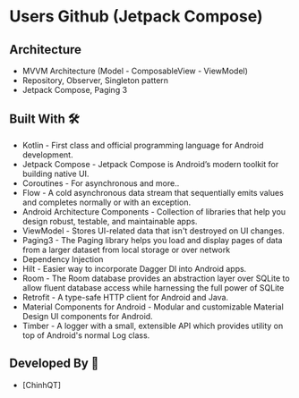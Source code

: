 # Users Github (Jetpack Compose)

## Architecture

- MVVM Architecture (Model - ComposableView - ViewModel)
- Repository, Observer, Singleton pattern
- Jetpack Compose, Paging 3

## Built With 🛠

- Kotlin - First class and official programming language for Android development.
- Jetpack Compose - Jetpack Compose is Android’s modern toolkit for building native UI.
- Coroutines - For asynchronous and more..
- Flow - A cold asynchronous data stream that sequentially emits values and completes normally or with an exception.
- Android Architecture Components - Collection of libraries that help you design robust, testable, and maintainable apps.
- ViewModel - Stores UI-related data that isn't destroyed on UI changes.
- Paging3 - The Paging library helps you load and display pages of data from a larger dataset from local storage or over network
- Dependency Injection
- Hilt - Easier way to incorporate Dagger DI into Android apps.
- Room - The Room database provides an abstraction layer over SQLite to allow fluent database access while harnessing the full power of SQLite
- Retrofit - A type-safe HTTP client for Android and Java.
- Material Components for Android - Modular and customizable Material Design UI components for Android.
- Timber - A logger with a small, extensible API which provides utility on top of Android's normal Log class.

## Developed By 👨 

- [ChinhQT]
